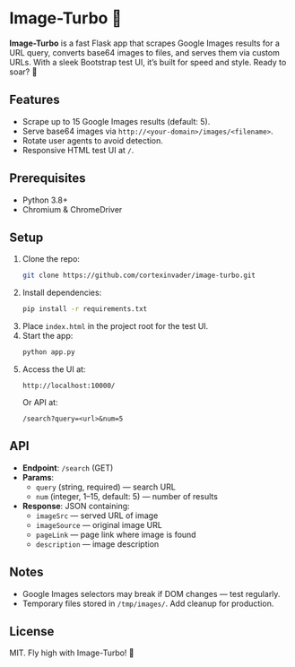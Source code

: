 # Image-Turbo 🦅

**Image-Turbo** is a fast Flask app that scrapes Google Images results for a URL query, converts base64 images to files, and serves them via custom URLs. With a sleek Bootstrap test UI, it’s built for speed and style. Ready to soar? 🚀

## Features
- Scrape up to 15 Google Images results (default: 5).
- Serve base64 images via `http://<your-domain>/images/<filename>`.
- Rotate user agents to avoid detection.
- Responsive HTML test UI at `/`.

## Prerequisites
- Python 3.8+
- Chromium & ChromeDriver

## Setup
1. Clone the repo:  
   ```bash
   git clone https://github.com/cortexinvader/image-turbo.git
   ```
2. Install dependencies:  
   ```bash
   pip install -r requirements.txt
   ```
3. Place `index.html` in the project root for the test UI.
4. Start the app:  
   ```bash
   python app.py
   ```
5. Access the UI at:  
   ```
   http://localhost:10000/
   ```
   Or API at:  
   ```
   /search?query=<url>&num=5
   ```

## API
- **Endpoint**: `/search` (GET)  
- **Params**:  
  - `query` (string, required) — search URL  
  - `num` (integer, 1–15, default: 5) — number of results  
- **Response**: JSON containing:  
  - `imageSrc` — served URL of image  
  - `imageSource` — original image URL  
  - `pageLink` — page link where image is found  
  - `description` — image description

## Notes
- Google Images selectors may break if DOM changes — test regularly.
- Temporary files stored in `/tmp/images/`. Add cleanup for production.

## License
MIT. Fly high with Image-Turbo! 🦅
